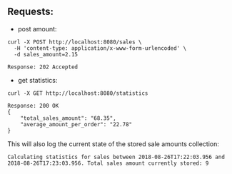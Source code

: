 


## Requests:

- post amount:

```
curl -X POST http://localhost:8080/sales \
  -H 'content-type: application/x-www-form-urlencoded' \
  -d sales_amount=2.15
  
Response: 202 Accepted  
```

- get statistics:

```
curl -X GET http://localhost:8080/statistics

Response: 200 OK
{
    "total_sales_amount": "68.35",
    "average_amount_per_order": "22.78"
}
```
This will also log the current state of the stored sale amounts collection:
```
Calculating statistics for sales between 2018-08-26T17:22:03.956 and 2018-08-26T17:23:03.956. Total sales amount currently stored: 9
```

